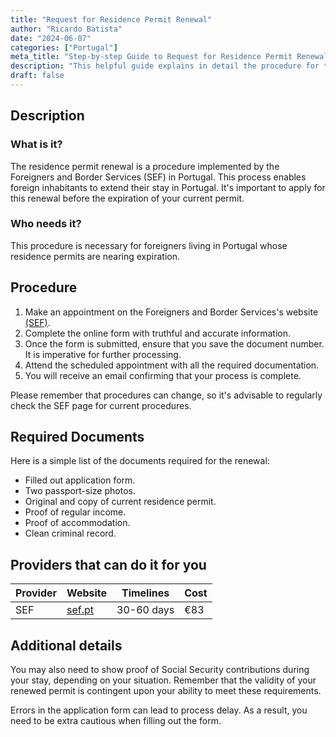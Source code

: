 ```yaml
---
title: "Request for Residence Permit Renewal"
author: "Ricardo Batista"
date: "2024-06-07"
categories: ["Portugal"]
meta_title: "Step-by-step Guide to Request for Residence Permit Renewal"
description: "This helpful guide explains in detail the procedure for the renewal of residence permits in Portugal."
draft: false
---
```


## Description

### What is it?
The residence permit renewal is a procedure implemented by the Foreigners and Border Services (SEF) in Portugal. This process enables foreign inhabitants to extend their stay in Portugal. It's important to apply for this renewal before the expiration of your current permit.

### Who needs it?
This procedure is necessary for foreigners living in Portugal whose residence permits are nearing expiration. 

## Procedure

1. Make an appointment on the Foreigners and Border Services's website [(SEF)](https://www.sef.pt/).
2. Complete the online form with truthful and accurate information.
3. Once the form is submitted, ensure that you save the document number. It is imperative for further processing.
4. Attend the scheduled appointment with all the required documentation.
5. You will receive an email confirming that your process is complete.

Please remember that procedures can change, so it's advisable to regularly check the SEF page for current procedures.

## Required Documents

Here is a simple list of the documents required for the renewal:

- Filled out application form.
- Two passport-size photos.
- Original and copy of current residence permit.
- Proof of regular income.
- Proof of accommodation.
- Clean criminal record.

## Providers that can do it for you

| Provider        |     Website                               |     Timelines   |       Cost      |
| --------------- | -------------------------------------| ---------------   | -------------- |
| SEF               |  [sef.pt](https://www.sef.pt/)          |      30-60 days |  €83            |

## Additional details

You may also need to show proof of Social Security contributions during your stay, depending on your situation. Remember that the validity of your renewed permit is contingent upon your ability to meet these requirements.  

Errors in the application form can lead to process delay. As a result, you need to be extra cautious when filling out the form.